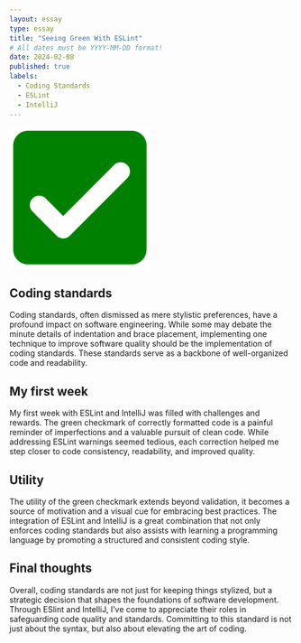 ```yaml
---
layout: essay
type: essay
title: "Seeing Green With ESLint"
# All dates must be YYYY-MM-DD format!
date: 2024-02-08
published: true
labels:
  - Coding Standards
  - ESLint
  - IntelliJ
---
```


<img width="250px" class="rounded float-start pe-4" src="../img/ESLint/GreenCheckmark.png">

## **Coding standards**
Coding standards, often dismissed as mere stylistic preferences, have a profound impact on software engineering. While some may debate the minute details of indentation and brace placement, implementing one technique to improve software quality should be the implementation of coding standards. These standards serve as a backbone of well-organized code and readability.

## **My first week**
My first week with ESLint and IntelliJ was filled with challenges and rewards. The green checkmark of correctly formatted code is a painful reminder of imperfections and a valuable pursuit of clean code. While addressing ESLint warnings seemed tedious, each correction helped me step closer to code consistency, readability, and improved quality.

## **Utility**
The utility of the green checkmark extends beyond validation, it becomes a source of motivation and a visual cue for embracing best practices. The integration of ESLint and IntelliJ is a great combination that not only enforces coding standards but also assists with learning a programming language by promoting a structured and consistent coding style.

## **Final thoughts**
Overall, coding standards are not just for keeping things stylized, but a strategic decision that shapes the foundations of software development. Through ESlint and IntelliJ, I’ve come to appreciate their roles in safeguarding code quality and standards. Committing to this standard is not just about the syntax, but also about elevating the art of coding. 
